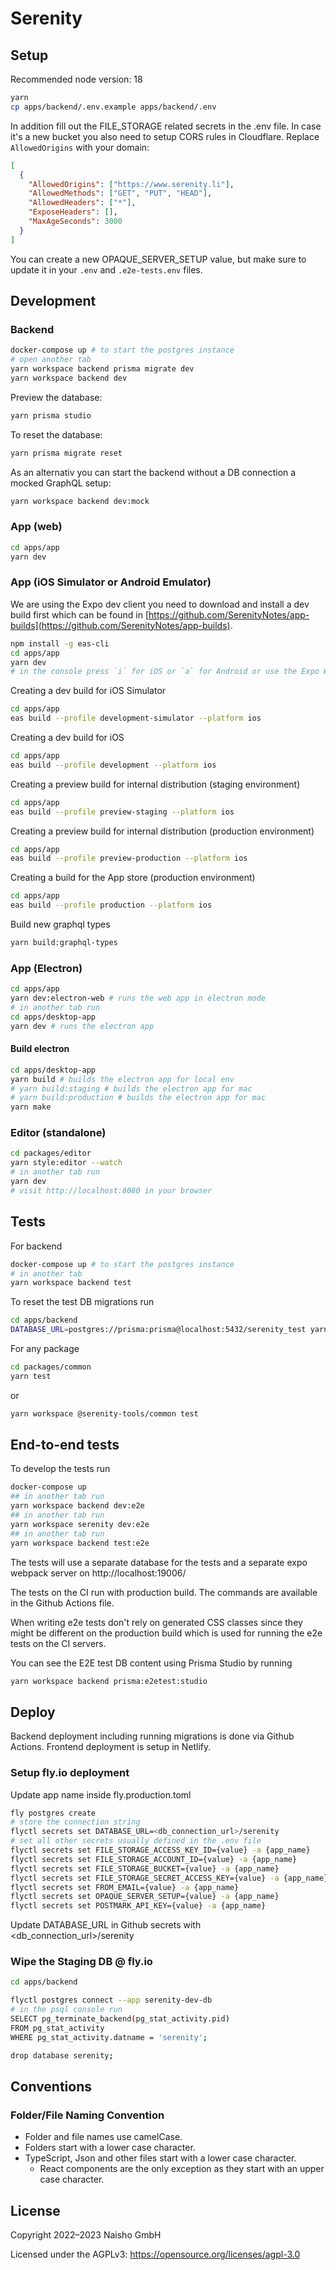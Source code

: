 # Serenity

## Setup

Recommended node version: 18

```sh
yarn
cp apps/backend/.env.example apps/backend/.env
```

In addition fill out the FILE_STORAGE related secrets in the .env file. In case it's a new bucket you also need to setup CORS rules in Cloudflare. Replace `AllowedOrigins` with your domain:

```json
[
  {
    "AllowedOrigins": ["https://www.serenity.li"],
    "AllowedMethods": ["GET", "PUT", "HEAD"],
    "AllowedHeaders": ["*"],
    "ExposeHeaders": [],
    "MaxAgeSeconds": 3000
  }
]
```

You can create a new OPAQUE_SERVER_SETUP value, but make sure to update it in your `.env` and `.e2e-tests.env` files.

## Development

### Backend

```sh
docker-compose up # to start the postgres instance
# open another tab
yarn workspace backend prisma migrate dev
yarn workspace backend dev
```

Preview the database:

```sh
yarn prisma studio
```

To reset the database:

```sh
yarn prisma migrate reset
```

As an alternativ you can start the backend without a DB connection a mocked GraphQL setup:

```sh
yarn workspace backend dev:mock
```

### App (web)

```sh
cd apps/app
yarn dev
```

### App (iOS Simulator or Android Emulator)

We are using the Expo dev client you need to download and install a dev build first which can be found in [https://github.com/SerenityNotes/app-builds](https://github.com/SerenityNotes/app-builds).

```sh
npm install -g eas-cli
cd apps/app
yarn dev
# in the console press `i` for iOS or `a` for Android or use the Expo Web-interface
```

Creating a dev build for iOS Simulator

```sh
cd apps/app
eas build --profile development-simulator --platform ios
```

Creating a dev build for iOS

```sh
cd apps/app
eas build --profile development --platform ios
```

Creating a preview build for internal distribution (staging environment)

```sh
cd apps/app
eas build --profile preview-staging --platform ios
```

Creating a preview build for internal distribution (production environment)

```sh
cd apps/app
eas build --profile preview-production --platform ios
```

Creating a build for the App store (production environment)

```sh
cd apps/app
eas build --profile production --platform ios
```

Build new graphql types

```sh
yarn build:graphql-types
```

### App (Electron)

```sh
cd apps/app
yarn dev:electron-web # runs the web app in electron mode
# in another tab run
cd apps/desktop-app
yarn dev # runs the electron app
```

#### Build electron

```sh
cd apps/desktop-app
yarn build # builds the electron app for local env
# yarn build:staging # builds the electron app for mac
# yarn build:production # builds the electron app for mac
yarn make
```

### Editor (standalone)

```sh
cd packages/editor
yarn style:editor --watch
# in another tab run
yarn dev
# visit http://localhost:8080 in your browser
```

## Tests

For backend

```sh
docker-compose up # to start the postgres instance
# in another tab
yarn workspace backend test
```

To reset the test DB migrations run

```sh
cd apps/backend
DATABASE_URL=postgres://prisma:prisma@localhost:5432/serenity_test yarn prisma migrate reset
```

For any package

```sh
cd packages/common
yarn test
```

or

```sh
yarn workspace @serenity-tools/common test
```

## End-to-end tests

To develop the tests run

```sh
docker-compose up
## in another tab run
yarn workspace backend dev:e2e
## in another tab run
yarn workspace serenity dev:e2e
## in another tab run
yarn workspace backend test:e2e
```

The tests will use a separate database for the tests and a separate expo webpack server on http://localhost:19006/

The tests on the CI run with production build. The commands are available in the Github Actions file.

When writing e2e tests don't rely on generated CSS classes since they might be different on the production build which is used for running the e2e tests
on the CI servers.

You can see the E2E test DB content using Prisma Studio by running

```sh
yarn workspace backend prisma:e2etest:studio
```

## Deploy

Backend deployment including running migrations is done via Github Actions.
Frontend deployment is setup in Netlify.

### Setup fly.io deployment

Update app name inside fly.production.toml

```sh
fly postgres create
# store the connection string
flyctl secrets set DATABASE_URL=<db_connection_url>/serenity
# set all other secrets usually defined in the .env file
flyctl secrets set FILE_STORAGE_ACCESS_KEY_ID={value} -a {app_name}
flyctl secrets set FILE_STORAGE_ACCOUNT_ID={value} -a {app_name}
flyctl secrets set FILE_STORAGE_BUCKET={value} -a {app_name}
flyctl secrets set FILE_STORAGE_SECRET_ACCESS_KEY={value} -a {app_name}
flyctl secrets set FROM_EMAIL={value} -a {app_name}
flyctl secrets set OPAQUE_SERVER_SETUP={value} -a {app_name}
flyctl secrets set POSTMARK_API_KEY={value} -a {app_name}
```

Update DATABASE_URL in Github secrets with <db_connection_url>/serenity

### Wipe the Staging DB @ fly.io

```sh
cd apps/backend

flyctl postgres connect --app serenity-dev-db
# in the psql console run
SELECT pg_terminate_backend(pg_stat_activity.pid)
FROM pg_stat_activity
WHERE pg_stat_activity.datname = 'serenity';

drop database serenity;
```

## Conventions

### Folder/File Naming Convention

- Folder and file names use camelCase.
- Folders start with a lower case character.
- TypeScript, Json and other files start with a lower case character.
  - React components are the only exception as they start with an upper case character.

## License

Copyright 2022–2023 Naisho GmbH

Licensed under the AGPLv3: https://opensource.org/licenses/agpl-3.0
